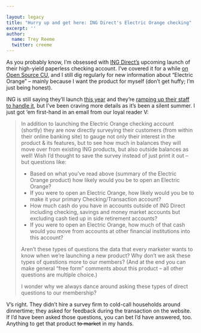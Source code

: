 ```yaml
---

layout: legacy
title: "Hurry up and get here: ING Direct's Electric Orange checking"
excerpt: ''
author:
  name: Trey Reeme
  twitter: creeme
---
```


<p>As you probably know, I&#8217;m obsessed with <a href="http://www.ingdirect.com"><span class="caps">ING</span> Direct&#8217;s</a> upcoming launch of their high-yield paperless checking account.  I&#8217;ve covered it for a while <a href="http://www.opensourcecu.com/articles/2006/04/11/ing-about-to-roll-out-electric-orange-checking">on Open Source CU</a>, and I still dig regularly for new information about &#8220;Electric Orange&#8221; &#8211; mainly because I want the product for myself (don&#8217;t get huffy; I&#8217;m just being honest).</p>


<p><span class="caps">ING</span> is still saying they&#8217;ll launch <a href="https://home.ingdirect.com/about/about.asp?s=News#04112006">this year</a> and they&#8217;re <a href="http://www.delawareonline.com/apps/pbcs.dll/article?AID=/20060512/BUSINESS/605120333/1003">ramping up their staff to handle it</a>, but I&#8217;ve been craving more details as it&#8217;s been a silent summer.  I just got &#8216;em first-hand in an email from our loyal reader V:</p>


<blockquote>In addition to launching the Electric Orange checking account (shortly) they are now directly surveying their customers (from within their online banking site) to gauge not only their interest in the product &#38; its features, but to see how much in balances they will move over from existing <span class="caps">ING</span> products, but also outside balances as well! Wish I&#8217;d thought to save the survey instead of just print it out &#8211; but questions like:

<ul>
<li>Based on what you&#8217;ve read above (summary of the Electric Orange product) how likely would you be to open an Electric Orange?</li>
	<li>If you were to open an Electric Orange, how likely would you be to make it your primary Checking/Transaction account?</li>
	<li>How much cash do you have in accounts outside of <span class="caps">ING</span> Direct including checking, savings and money market accounts but excluding cash tied up in side retirement accounts?</li>
	<li>If you were to open an Electric Orange, how much of that cash would you move from accounts at other financial institutions into this account?</li>
</ul>


<p>Aren&#8217;t these types of questions the data that every marketer wants to know when we&#8217;re launching a new product?  Why don&#8217;t we ask these types of questions more to our members?  (And at the end you can make general &#8220;free form&#8221; comments about this product &#8211; all other questions are multiple choice.)</p>


<p>I wonder why we always dance around asking these types of direct questions to our membership?</blockquote></p>


<p>V&#8217;s right.  They didn&#8217;t hire a survey firm to cold-call households around dinnertime; they asked for feedback during the transaction on the website.  If I&#8217;d have been asked those questions, you can bet I&#8217;d have answered, too.  Anything to get that product <del>to market</del> in my hands.</p>